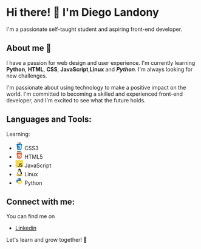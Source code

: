 
# Hi there! 👋 I'm Diego Landony
I'm a passionate self-taught student and aspiring front-end developer.

## About me 🌱

I have a passion for web design and user experience. I'm currently learning **Python**, **HTML**, **CSS**, **JavaScript**,**Linux** and ***Python***.
I'm always looking for new challenges.

I'm passionate about using technology to make a positive impact on the world. I'm committed to becoming a skilled and experienced front-end developer, and I'm excited to see what the future holds.

## Languages and Tools:

Learning:

- <img src="https://raw.githubusercontent.com/devicons/devicon/master/icons/css3/css3-original-wordmark.svg" alt="css3" width="20"> CSS3
- <img src="https://raw.githubusercontent.com/devicons/devicon/master/icons/html5/html5-original-wordmark.svg" alt="html5" width="20"> HTML5
- <img src="https://raw.githubusercontent.com/devicons/devicon/master/icons/javascript/javascript-original.svg" alt="javascript" width="20"> JavaScript
- <img src="https://raw.githubusercontent.com/devicons/devicon/master/icons/linux/linux-original.svg" alt="linux" width="20"> Linux
- <img src="https://raw.githubusercontent.com/devicons/devicon/master/icons/python/python-original.svg" alt="python" width="20"> Python

## Connect with me:

You can find me on 
- [Linkedin](https://www.linkedin.com/in/diego-landony-lima-toledo-bb8529241/)

Let's learn and grow together! 🌟
